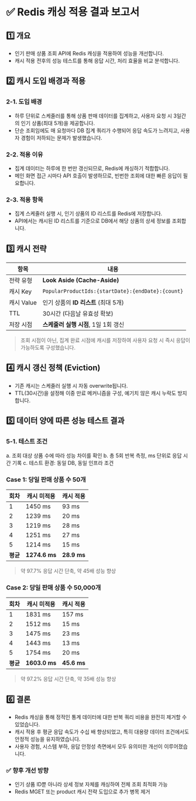 # ✅ Redis 캐싱 적용 결과 보고서
## 1️⃣ 개요
- 인기 판매 상품 조회 API에 Redis 캐싱을 적용하여 성능을 개선합니다.
- 캐시 적용 전후의 성능 테스트를 통해 응답 시간, 처리 효율을 비교 분석합니다.

## 2️⃣ 캐시 도입 배경과 적용
### 2-1. 도입 배경
- 하루 단위로 스케줄러를 통해 상품 판매 데이터를 집계하고, 사용자 요청 시 3일간의 인기 상품(최대 5개)을 제공합니다.
- 단순 조회임에도 매 요청마다 DB 집계 쿼리가 수행되어 응답 속도가 느려지고, 사용자 경험이 저하되는 문제가 발생했습니다.

### 2-2. 적용 이유
- 집계 데이터는 하루에 한 번만 갱신되므로, Redis에 캐싱하기 적합합니다.
- 메인 화면 접근 시마다 API 호출이 발생하므로, 빈번한 조회에 대한 빠른 응답이 필요합니다.

### 2-3. 적용 항목
- 집계 스케줄러 실행 시, 인기 상품의 ID 리스트를 Redis에 저장합니다.
- API에서는 캐시된 ID 리스트를 기준으로 DB에서 해당 상품의 상세 정보를 조회합니다.

## 3️⃣ 캐시 전략
| 항목       | 내용                                                |
| -------- | ------------------------------------------------- |
| 전략 유형    | **Look Aside (Cache-Aside)**                      |
| 캐시 Key   | `PopularProductIds:{startDate}:{endDate}:{count}` |
| 캐시 Value | 인기 상품의 **ID 리스트** (최대 5개)                         |
| TTL      | 30시간 (다음날 유효성 확보)                                 |
| 저장 시점    | **스케줄러 실행 시점**, 1일 1회 갱신                          |

> 조회 시점이 아닌, 집계 완료 시점에 캐시를 저장하여 사용자 요청 시 즉시 응답이 가능하도록 구성했습니다.

## 4️⃣ 캐시 갱신 정책 (Eviction)
- 기존 캐시는 스케줄러 실행 시 자동 overwrite됩니다.
- TTL(30시간)을 설정해 이중 만료 메커니즘을 구성, 예기치 않은 캐시 누락도 방지합니다.

## 5️⃣ 데이터 양에 따른 성능 테스트 결과
###  5-1. 테스트 조건
a. 조회 대상 상품 수에 따라 성능 차이를 확인
b. 총 5회 반복 측정, ms 단위로 응답 시간 기록
c. 테스트 환경: 동일 DB, 동일 인프라 조건

### Case 1: 당일 판매 상품 수 50개
| 회차     | 캐시 미적용        | 캐시 적용       |
| ------ | ------------- | ----------- |
| 1      | 1450 ms       | 93 ms       |
| 2      | 1239 ms       | 20 ms       |
| 3      | 1219 ms       | 28 ms       |
| 4      | 1251 ms       | 27 ms       |
| 5      | 1214 ms       | 15 ms       |
| **평균** | **1274.6 ms** | **28.9 ms** |


>  약 97.7% 응답 시간 단축, 약 45배 성능 향상

###  Case 2: 당일 판매 상품 수 50,000개
| 회차     | 캐시 미적용        | 캐시 적용       |
| ------ | ------------- | ----------- |
| 1      | 1831 ms       | 157 ms      |
| 2      | 1512 ms       | 15 ms       |
| 3      | 1475 ms       | 23 ms       |
| 4      | 1443 ms       | 13 ms       |
| 5      | 1754 ms       | 20 ms       |
| **평균** | **1603.0 ms** | **45.6 ms** |

> 약 97.2% 응답 시간 단축, 약 35배 성능 향상

## 6️⃣ 결론
- Redis 캐싱을 통해 정적인 통계 데이터에 대한 반복 쿼리 비용을 완전히 제거할 수 있었습니다.
- 캐시 적용 후 평균 응답 속도가 수십 배 향상되었고, 특히 대용량 데이터 조건에서도 안정적 성능을 유지하였습니다.
- 사용자 경험, 시스템 부하, 응답 안정성 측면에서 모두 유의미한 개선이 이루어졌습니다.

### ✅ 향후 개선 방향
- 인기 상품 ID뿐 아니라 상세 정보 자체를 캐싱하여 전체 조회 최적화 가능
- Redis MGET 또는 product 캐시 전략 도입으로 추가 병목 제거